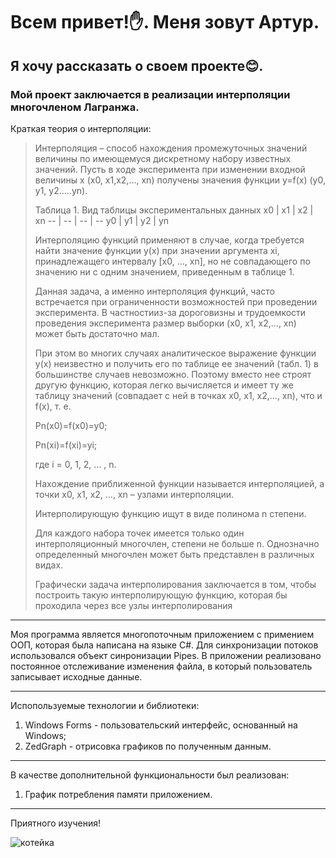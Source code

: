 # <h1> Всем привет!:raised_hand:. Меня зовут Артур.
## <h2> Я хочу рассказать о своем проекте:blush:.
### <h3> Мой проект заключается в реализации интерполяции многочленом Лагранжа.
Краткая теория о интерполяции:
> Интерполяция – способ нахождения промежуточных значений величины по имеющемуся дискретному набору известных значений.
> Пусть в ходе эксперимента при изменении входной величины х (x0, x1,x2,..., xn) получены значения функции y=f(x) (y0, y1, y2.....yn).
> 
> Таблица 1. Вид таблицы экспериментальных данных
> x0 | x1 | x2 | xn
> -- | -- | -- | --
> y0 | y1 | y2 | yn
> 
>
> Интерполяцию функций применяют в случае, когда требуется найти значение функции y(х) при значении аргумента xi, принадлежащего интервалу [x0, …, xn], но не совпадающего по значению ни с одним значением, приведенным в таблице 1.
> 
> Данная задача, а именно интерполяция функций, часто встречается при ограниченности возможностей при проведении эксперимента. В частностииз-за дороговизны и трудоемкости проведения эксперимента размер выборки (x0, x1, x2,..., xn) может быть достаточно мал.
> 
> При этом во многих случаях аналитическое выражение функции y(x) неизвестно и получить его по таблице ее значений (табл. 1) в большинстве случаев невозможно. Поэтому вместо нее строят другую функцию, которая легко вычисляется и имеет ту же таблицу значений (совпадает с ней в точках x0, x1, x2,..., xn), что и f(x), т. е.
> 
> Pn(x0)=f(x0)=y0;
> 
> Pn(xi)=f(xi)=yi;
> 
> где i = 0, 1, 2, … , n.
> 
> Нахождение приближенной функции называется интерполяцией, а точки x0, x1, x2, …, xn – узлами интерполяции.
> 
> Интерполирующую функцию ищут в виде полинома n степени. 
> 
> Для каждого набора точек имеется только один интерполяционный многочлен, степени не больше n. Однозначно определенный многочлен может быть представлен в различных видах.
> 
>   Графически задача интерполирования заключается в том, чтобы построить такую интерполирующую функцию, которая бы проходила через все узлы интерполирования
***
Моя программа является многопоточным приложением с примением ООП, которая была написана на языке C#.  Для синхронизации потоков использовался объект синронизации Pipes. В приложении реализовано постоянное отслеживание изменения файла, в который пользователь записывает исходные данные.
 ***
Испопользуемые технологии и библиотеки:
  1. Windows Forms - пользовательский интерфейс, основанный на Windows;
  2. ZedGraph - отрисовка графиков по полученным данным.
 ***
 В качестве дополнительной функциональности был реализован:
  1. График потребления памяти приложением.
  ***
 Приятного изучения! 
  
 ![котейка](http://kotejka.com.ua/image/catalog/article/kats.jpg)
